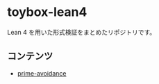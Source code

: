# toybox-lean4

Lean 4 を用いた形式検証をまとめたリポジトリです。

## コンテンツ

- [prime-avoidance](prime-avoidance/README.md)
